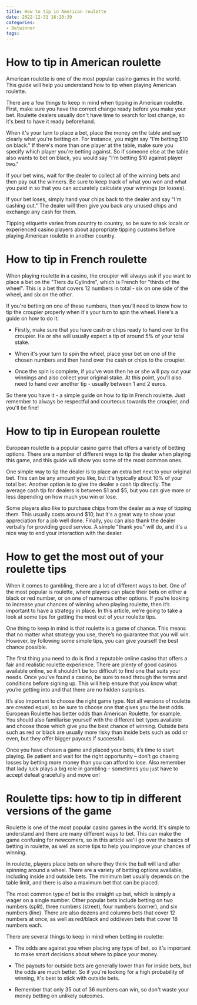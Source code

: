 ```yaml
---
title: How to tip in American roulette 
date: 2022-12-31 16:28:39
categories:
- Betwinner
tags:
---
```



#  How to tip in American roulette 

American roulette is one of the most popular casino games in the world. This guide will help you understand how to tip when playing American roulette.

There are a few things to keep in mind when tipping in American roulette. First, make sure you have the correct change ready before you make your bet. Roulette dealers usually don't have time to search for lost change, so it's best to have it ready beforehand.

When it's your turn to place a bet, place the money on the table and say clearly what you're betting on. For instance, you might say "I'm betting $10 on black." If there's more than one player at the table, make sure you specify which player you're betting against. So if someone else at the table also wants to bet on black, you would say "I'm betting $10 against player two."

If your bet wins, wait for the dealer to collect all of the winning bets and then pay out the winners. Be sure to keep track of what you won and what you paid in so that you can accurately calculate your winnings (or losses).

If your bet loses, simply hand your chips back to the dealer and say "I'm cashing out." The dealer will then give you back any unused chips and exchange any cash for them.

Tipping etiquette varies from country to country, so be sure to ask locals or experienced casino players about appropriate tipping customs before playing American roulette in another country.

#  How to tip in French roulette 

When playing roulette in a casino, the croupier will always ask if you want to place a bet on the "Tiers du Cylindre", which is French for "thirds of the wheel". This is a bet that covers 12 numbers in total - six on one side of the wheel, and six on the other.

If you're betting on one of these numbers, then you'll need to know how to tip the croupier properly when it's your turn to spin the wheel. Here's a guide on how to do it:

- Firstly, make sure that you have cash or chips ready to hand over to the croupier. He or she will usually expect a tip of around 5% of your total stake.

- When it's your turn to spin the wheel, place your bet on one of the chosen numbers and then hand over the cash or chips to the croupier.

- Once the spin is complete, if you've won then he or she will pay out your winnings and also collect your original stake. At this point, you'll also need to hand over another tip - usually between 1 and 2 euros.

So there you have it - a simple guide on how to tip in French roulette. Just remember to always be respectful and courteous towards the croupier, and you'll be fine!

#  How to tip in European roulette 

European roulette is a popular casino game that offers a variety of betting options. There are a number of different ways to tip the dealer when playing this game, and this guide will show you some of the most common ones.

One simple way to tip the dealer is to place an extra bet next to your original bet. This can be any amount you like, but it's typically about 10% of your total bet. Another option is to give the dealer a cash tip directly. The average cash tip for dealers is between $1 and $5, but you can give more or less depending on how much you win or lose.

Some players also like to purchase chips from the dealer as a way of tipping them. This usually costs around $10, but it's a great way to show your appreciation for a job well done. Finally, you can also thank the dealer verbally for providing good service. A simple "thank you" will do, and it's a nice way to end your interaction with the dealer.

#  How to get the most out of your roulette tips 

When it comes to gambling, there are a lot of different ways to bet. One of the most popular is roulette, where players can place their bets on either a black or red number, or on one of numerous other options. If you’re looking to increase your chances of winning when playing roulette, then it’s important to have a strategy in place. In this article, we’re going to take a look at some tips for getting the most out of your roulette tips.

One thing to keep in mind is that roulette is a game of chance. This means that no matter what strategy you use, there’s no guarantee that you will win. However, by following some simple tips, you can give yourself the best chance possible.

The first thing you need to do is find a reputable online casino that offers a fair and realistic roulette experience. There are plenty of good casinos available online, so it shouldn’t be too difficult to find one that suits your needs. Once you’ve found a casino, be sure to read through the terms and conditions before signing up. This will help ensure that you know what you’re getting into and that there are no hidden surprises.

It’s also important to choose the right game type. Not all versions of roulette are created equal, so be sure to choose one that gives you the best odds. European Roulette has better odds than American Roulette, for example. You should also familiarise yourself with the different bet types available and choose those which give you the best chance of winning. Outside bets such as red or black are usually more risky than inside bets such as odd or even, but they offer bigger payouts if successful.

Once you have chosen a game and placed your bets, it’s time to start playing. Be patient and wait for the right opportunity – don’t go chasing losses by betting more money than you can afford to lose. Also remember that lady luck plays a big role in gambling – sometimes you just have to accept defeat gracefully and move on!

#  Roulette tips: how to tip in different versions of the game

Roulette is one of the most popular casino games in the world. It's simple to understand and there are many different ways to bet. This can make the game confusing for newcomers, so in this article we'll go over the basics of betting in roulette, as well as some tips to help you improve your chances of winning.

In roulette, players place bets on where they think the ball will land after spinning around a wheel. There are a variety of betting options available, including inside and outside bets. The minimum bet usually depends on the table limit, and there is also a maximum bet that can be placed.

The most common type of bet is the straight up bet, which is simply a wager on a single number. Other popular bets include betting on two numbers (split), three numbers (street), four numbers (corner), and six numbers (line). There are also dozens and columns bets that cover 12 numbers at once, as well as red/black and odd/even bets that cover 18 numbers each.

There are several things to keep in mind when betting in roulette:

- The odds are against you when placing any type of bet, so it's important to make smart decisions about where to place your money.

- The payouts for outside bets are generally lower than for inside bets, but the odds are much better. So if you're looking for a high probability of winning, it's best to stick with outside bets.

- Remember that only 35 out of 36 numbers can win, so don't waste your money betting on unlikely outcomes.